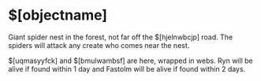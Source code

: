 # $[objectname]

Giant spider nest in the forest, not far off the $[hjelnwbcjp] road. The spiders will attack any create who comes near the nest.

$[uqmasyyfck] and $[bmulwambsf] are here, wrapped in webs. Ryn will be alive if found within 1 day and Fastolm will be alive if found within 2 days.